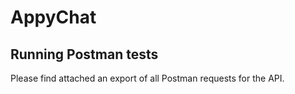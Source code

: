 # AppyChat

## Running Postman tests

Please find attached an export of all Postman requests for the API.
